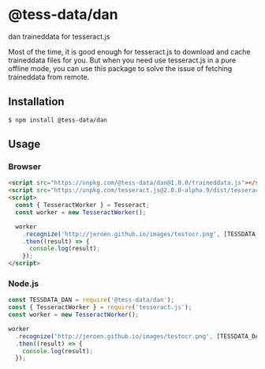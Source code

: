 # @tess-data/dan

dan traineddata for tesseract.js

Most of the time, it is good enough for tesseract.js to download and cache traineddata files for you.
But when you need use tesseract.js in a pure offline mode, you can use this package to solve the issue of fetching traineddata from remote.

## Installation

```
$ npm install @tess-data/dan
```

## Usage

### Browser

```html
<script src="https://unpkg.com/@tess-data/dan@1.0.0/traineddata.js"></script>
<script src="https://unpkg.com/tesseract.js@2.0.0-alpha.9/dist/tesseract.min.js"></script>
<script>
  const { TesseractWorker } = Tesseract;
  const worker = new TesseractWorker();

  worker
    .recognize('http://jeroen.github.io/images/testocr.png', [TESSDATA_DAN])
    .then((result) => {
      console.log(result);
    });
</script>
```

### Node.js

```javascript
const TESSDATA_DAN = require('@tess-data/dan');
const { TesseractWorker } = require('tesseract.js');
const worker = new TesseractWorker();

worker
  .recognize('http://jeroen.github.io/images/testocr.png', [TESSDATA_DAN])
  .then((result) => {
    console.log(result);
  });
```
